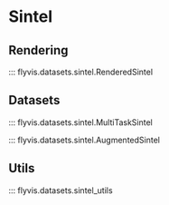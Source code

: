 # Sintel

## Rendering

::: flyvis.datasets.sintel.RenderedSintel

## Datasets

::: flyvis.datasets.sintel.MultiTaskSintel

::: flyvis.datasets.sintel.AugmentedSintel

## Utils

::: flyvis.datasets.sintel_utils
